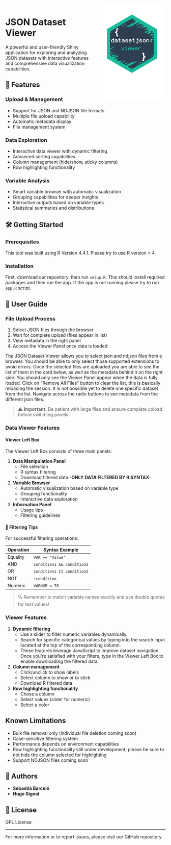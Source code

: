 <img src="www/json.svg" height="300" style="float:right; margin-left:10px;">


# JSON Dataset Viewer    

A powerful and user-friendly Shiny application for exploring and analyzing JSON datasets with interactive features and comprehensive data visualization capabilities.

## 🚀 Features

### Upload & Management

-   Support for JSON and NDJSON file formats
-   Multiple file upload capability
-   Automatic metadata display
-   File management system

### Data Exploration

-   Interactive data viewer with dynamic filtering
-   Advanced sorting capabilities
-   Column management (hide/show, sticky columns)
-   Row highlighting functionality

### Variable Analysis

-   Smart variable browser with automatic visualization
-   Grouping capabilities for deeper insights
-   Interactive outputs based on variable types
-   Statistical summaries and distributions

## 🛠️ Getting Started

### Prerequisites

This tool was built using R Version 4.4.1. Please try to use R version > 4. 

### Installation

First, download our repository. then run `setup.R`. This should install required packages and then  run the app. If the app is not running please try to run `app.R` script.

## 📖 User Guide

### File Upload Process

1.  Select JSON files through the browser
2.  Wait for complete upload (files appear in list)
3.  View metadata in the right panel
4.  Access the Viewer Panel once data is loaded

The JSON Dataset Viewer allows you to select json and ndjson files from a browser. You should be able to only select those supported extensions to avoid errors. Once the selected files are uploaded you are able to see the list of them in the card below, as well as the metadata behind it on the right side. You should only see the Viewer Panel appear when the data is fully loaded. Click on "Remove All Files" button to clear the list, this is basically reloading the session. It is not possible yet to delete one specific dataset from the list. Navigate across the radio buttons to see metadata from the different json files.

> ⚠️ **Important:** Be patient with large files and ensure complete upload before switching panels.

### Data Viewer Features

#### Viewer Left Box

The Viewer Left Box consists of three main panels:

1.  **Data Manipulation Panel**
    -   File selection
    -   R syntax filtering
    -   Download filtered data -**ONLY DATA FILTERED BY R SYNTAX**-
2.  **Variable Browser**
    -   Automatic visualization based on variable type
    -   Grouping functionality
    -   Interactive data exploration
3.  **Information Panel**
    -   Usage tips
    -   Filtering guidelines

#### 📝 Filtering Tips

For successful filtering operations:

| Operation | Syntax Example             |
|-----------|----------------------------|
| Equality  | `VAR == "Value"`           |
| AND       | `condition1 && condition2` |
| OR        | `condition1 II condition2` |
| NOT       | `!condition`               |
| Numeric   | `VARNUM < 78`              |

> 🔍 Remember to match variable names exactly and use double quotes for text values!

### Viewer Features

1.  **Dynamic filtering**
    -   Use a slider to filter numeric variables dynamically.
    -   Search for specific categorical values by typing into the search input located at the top of the corresponding column.
    -   These features leverage JavaScript to improve dataset navigation. Once you're satisfied with your filters, type in the Viewer Left Box to enable downloading the filtered data.
2.  **Column management**
    -   Click/unclick to show labels
    -   Select column to show or to stick
    -   Download R filtered data
3.  **Row highlighting functionality**
    -   Chose a column
    -   Select values (slider for numeric)
    -   Select a color

## Known Limitations

-   Bulk file removal only (individual file deletion coming soon)
-   Case-sensitive filtering system
-   Performance depends on environment capabilities
-   Row highlighting functionality still under development, please be sure to not hide the column selected for highlighting
-   Support NDJSON files coming soon

## 👥 Authors

-   **Sebastià Barceló**
-   **Hugo Signol**

## 📄 License

GPL License

------------------------------------------------------------------------

For more information or to report issues, please visit our GitHub repository.
